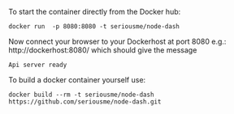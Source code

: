 To start the container directly from the Docker hub:
```
docker run  -p 8080:8080 -t seriousme/node-dash
```

Now connect your browser to your Dockerhost at port 8080 e.g.: http://dockerhost:8080/ 
which should give the message
```
Api server ready
```


To build a docker container yourself use:
```
docker build --rm -t seriousme/node-dash https://github.com/seriousme/node-dash.git
```



